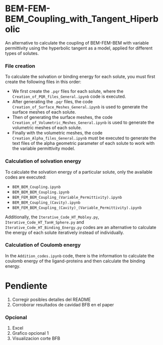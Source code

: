 # BEM-FEM-BEM_Coupling_with_Tangent_Hiperbolic
An alternative to calculate the coupling of BEM-FEM-BEM with variable permittivity using the hyperbolic tangent as a model, applied for different types of solutes.

### File creation
To calculate the solvation or binding energy for each solute, you must first create the following files in this order:
- We first create the `.pqr` files for each solute, where the `Creation_of_PQR_files_General.ipynb` code is executed.
- After generating the `.pqr` files, the code `Creation_of_Surface_Meshes_General.ipynb` is used to generate the surface meshes of each solute.
- Then of generating the surface meshes, the code `Creation_of_Volumetric_Meshes_General.ipynb` is used to generate the volumetric meshes of each solute.
- Finally with the volumetric meshes, the code `Creation_Alpha_files_General.ipynb` must be executed to generate the text files of the alpha geometric parameter of each solute to work with the variable permittivity model.

### Calculation of solvation energy
To calculate the solvation energy of a particular solute, only the available codes are executed:
- `BEM_BEM_Coupling.ipynb`
- `BEM_BEM_BEM_Coupling.ipynb`
- `BEM_FEM_BEM_Coupling_(Variable_Permittivity).ipynb`
- `BEM_BEM_Coupling_(Cavity).ipynb`
- `BEM_FEM_BEM_Coupling_(Cavity)_(Variable_Permittivity).ipynb`

Additionally, the `Iterative_Code_HT_Mobley.py`, `Iterative_Code_HT_TanH_Sphere.py` and `Iterative_Code_HT_Binding_Energy.py` codes are an alternative to calculate the energy of each solute iteratively instead of individually.

### Calculation of Coulomb energy
In the `Addition_codes.ipynb` code, there is the information to calculate the coulomb energy of the ligand-proteins and then calculate the binding energy.

# Pendiente 
1. Corregir posibles detalles del README
2. Corroborar resultados de cavidad BFB en el paper
   
### Opcional
1. Excel
2. Grafico opcional 1
3. Visualizacion corte BFB
